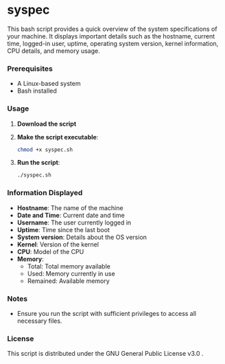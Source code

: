 # syspec
This bash script provides a quick overview of the system specifications of your machine. It displays important details such as the hostname, current time, logged-in user, uptime, operating system version, kernel information, CPU details, and memory usage.

### Prerequisites

- A Linux-based system
- Bash installed

### Usage

1. **Download the script**

2. **Make the script executable**:
   ```bash
   chmod +x syspec.sh
   ```

3. **Run the script**:
   ```bash
   ./syspec.sh
   ```

### Information Displayed

- **Hostname**: The name of the machine
- **Date and Time**: Current date and time
- **Username**: The user currently logged in
- **Uptime**: Time since the last boot
- **System version**: Details about the OS version
- **Kernel**: Version of the kernel
- **CPU**: Model of the CPU
- **Memory**:
  - Total: Total memory available
  - Used: Memory currently in use
  - Remained: Available memory

### Notes

- Ensure you run the script with sufficient privileges to access all necessary files.

### License

This script is distributed under the GNU General Public License v3.0 .
